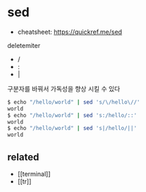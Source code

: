 # sed

- cheatsheet: https://quickref.me/sed

deletemiter 
- /
- :
- |

구분자를 바꿔서 가독성을 향상 시킬 수 있다
```sh
$ echo "/hello/world" | sed 's/\/hello\//'
world
$ echo "/hello/world" | sed 's:/hello/::'
world
$ echo "/hello/world" | sed 's|/hello/||'
world
```

## related
- [[terminal]]
- [[tr]]
